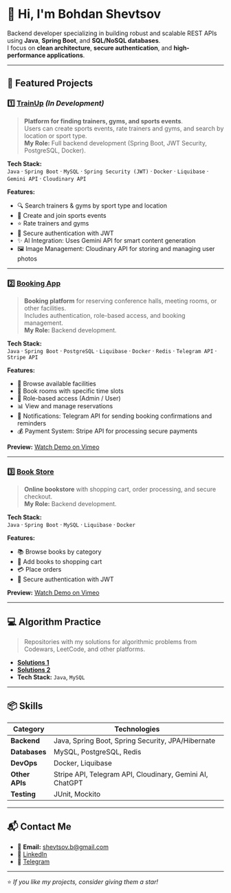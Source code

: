 # 👋 Hi, I'm Bohdan Shevtsov

Backend developer specializing in building robust and scalable REST APIs using **Java**, **Spring Boot**, and **SQL/NoSQL databases**.  
I focus on **clean architecture**, **secure authentication**, and **high-performance applications**.

---

## 🚀 Featured Projects

### 1️⃣ [TrainUp](https://github.com/BohdanDymydiuk/train-up) *(In Development)*
> **Platform for finding trainers, gyms, and sports events**.  
> Users can create sports events, rate trainers and gyms, and search by location or sport type.  
> **My Role:** Full backend development (Spring Boot, JWT Security, PostgreSQL, Docker).

**Tech Stack:**  
`Java` · `Spring Boot` · `MySQL` · `Spring Security (JWT)` · `Docker` · `Liquibase` · `Gemini API` · `Cloudinary API`

**Features:**
- 🔍 Search trainers & gyms by sport type and location
- 📅 Create and join sports events
- ⭐ Rate trainers and gyms
- 🔐 Secure authentication with JWT
- ✨ AI Integration: Uses Gemini API for smart content generation
- 🖼️ Image Management: Cloudinary API for storing and managing user photos

<!--
**Preview:**  
![TrainUp Screenshot](https://via.placeholder.com/800x400?text=TrainUp+Preview) -->

---

### 2️⃣ [Booking App](https://github.com/BohdanS-UA/booking-app-bs)
> **Booking platform** for reserving conference halls, meeting rooms, or other facilities.  
> Includes authentication, role-based access, and booking management.  
> **My Role:** Backend development.

**Tech Stack:**  
`Java` · `Spring Boot` · `PostgreSQL` · `Liquibase` · `Docker` · `Redis` · `Telegram API` · `Stripe API`

**Features:**
- 🏢 Browse available facilities
- 📅 Book rooms with specific time slots
- 👥 Role-based access (Admin / User)
- 📊 View and manage reservations
- 📢 Notifications: Telegram API for sending booking confirmations and reminders
- 💰 Payment System: Stripe API for processing secure payments



**Preview:** [Watch Demo on Vimeo](https://vimeo.com/1076702684)

---

### 3️⃣ [Book Store](https://github.com/BohdanS-UA/book-store-v2)
> **Online bookstore** with shopping cart, order processing, and secure checkout.  
> **My Role:** Backend development.

**Tech Stack:**  
`Java` · `Spring Boot` · `MySQL` · `Liquibase` · `Docker`

**Features:**
- 📚 Browse books by category
- 🛒 Add books to shopping cart
- 💳 Place orders
- 🔐 Secure authentication with JWT

**Preview:** [Watch Demo on Vimeo](https://vimeo.com/manage/videos/1065013803)


---
## 💻 Algorithm Practice

> Repositories with my solutions for algorithmic problems from Codewars, LeetCode, and other platforms.

- **[Solutions 1](https://github.com/BohdanS-UA/algorithmic-tasks)**
- **[Solutions 2](https://github.com/BohdanS-UA/algoritthmic_tasks_2)**
- **Tech Stack:** `Java`, `MySQL`
---


## 📦 Skills
| Category        | Technologies |
|-----------------|--------------|
| **Backend**     | Java, Spring Boot, Spring Security, JPA/Hibernate |
| **Databases**   | MySQL, PostgreSQL, Redis |
| **DevOps**      | Docker, Liquibase |
| **Other APIs**  | Stripe API, Telegram API, Cloudinary, Gemini AI, ChatGPT |
| **Testing**     | JUnit, Mockito |

---


## 📬 Contact Me
- 📧 **Email:** shevtsov.b@gmail.com  
- 💼 [LinkedIn](https://www.linkedin.com/in/bohdan-shevtsov-810741106/)  
- 🐙 [Telegram](https://t.me/Shevtsov_B) 

---
⭐ *If you like my projects, consider giving them a star!*
